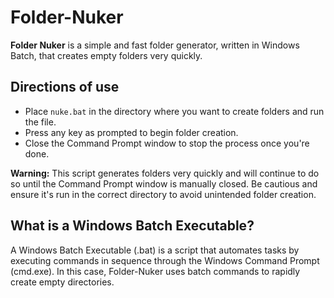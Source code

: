 # Folder-Nuker
**Folder Nuker** is a simple and fast folder generator, written in Windows Batch, that creates empty folders very quickly.

## Directions of use
* Place `nuke.bat` in the directory where you want to create folders and run the file.
* Press any key as prompted to begin folder creation.
* Close the Command Prompt window to stop the process once you're done.

**Warning:** This script generates folders very quickly and will continue to do so until the Command Prompt window is manually closed. Be cautious and ensure it's run in the correct directory to avoid unintended folder creation.

## What is a Windows Batch Executable?
A Windows Batch Executable (.bat) is a script that automates tasks by executing commands in sequence through the Windows Command Prompt (cmd.exe). In this case, Folder-Nuker uses batch commands to rapidly create empty directories.
